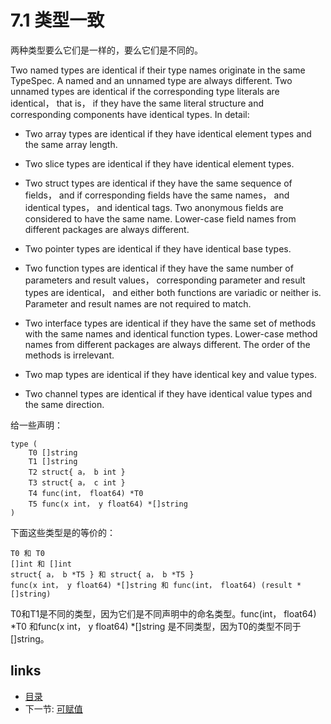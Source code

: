 # 7.1 类型一致

两种类型要么它们是一样的，要么它们是不同的。

Two named types are identical if their type names originate in the same TypeSpec. A named and an unnamed type are always different. Two unnamed types are identical if the corresponding type literals are identical， that is， if they have the same literal structure and corresponding components have identical types. In detail:

- Two array types are identical if they have identical element types and the same array length.

- Two slice types are identical if they have identical element types.

- Two struct types are identical if they have the same sequence of fields， and if corresponding fields have the same names， and identical types， and identical tags. Two anonymous fields are considered to have the same name. Lower-case field names from different packages are always different.

- Two pointer types are identical if they have identical base types.

- Two function types are identical if they have the same number of parameters and result values， corresponding parameter and result types are identical， and either both functions are variadic or neither is. Parameter and result names are not required to match.

- Two interface types are identical if they have the same set of methods with the same names and identical function types. Lower-case method names from different packages are always different. The order of the methods is irrelevant.

- Two map types are identical if they have identical key and value types.

- Two channel types are identical if they have identical value types and the same direction.

给一些声明：

	type (
		T0 []string
		T1 []string
		T2 struct{ a， b int }
		T3 struct{ a， c int }
		T4 func(int， float64) *T0
		T5 func(x int， y float64) *[]string
	)

下面这些类型是的等价的：

	T0 和 T0
	[]int 和 []int
	struct{ a， b *T5 } 和 struct{ a， b *T5 }
	func(x int， y float64) *[]string 和 func(int， float64) (result *[]string)

T0和T1是不同的类型，因为它们是不同声明中的命名类型。func(int， float64) *T0 和func(x int， y float64) *[]string 是不同类型，因为T0的类型不同于[]string。

## links
  * [目录](<preface.md>)
  * 下一节: [可赋值](<07.2.md>)